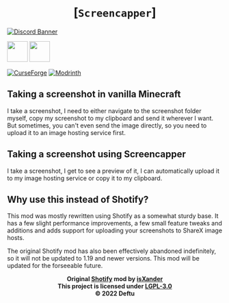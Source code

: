 <div align="center">

# [`Screencapper`]

</div>

[![Discord Banner](https://discordapp.com/api/guilds/986666447721873478/widget.png?style=banner2)](https://shr.deftu.xyz/discord)

[<img src="https://i.imgur.com/Ol1Tcf8.png" style="height:48px;">](https://modrinth.com/mod/fabric-api)
[<img src="https://i.imgur.com/c1DH9VL.png" style="height:48px;">](https://modrinth.com/mod/fabric-language-kotlin)

[![CurseForge](https://cf.way2muchnoise.eu/screencapper.svg)](https://www.curseforge.com/minecraft/mc-mods/screencapper)
[![Modrinth](https://raw.githubusercontent.com/modrinth/art/main/Branding/Badge/badge-dark__184x72.png)](https://modrinth.com/mod/screencapper)

## Taking a screenshot in vanilla Minecraft
I take a screenshot, I need to either navigate
to the screenshot folder myself, copy my screenshot
to my clipboard and send it wherever I want. But
sometimes, you can't even send the image directly,
so you need to upload it to an image hosting service
first.

## Taking a screenshot using Screencapper
I take a screenshot, I get to see a preview of it,
I can automatically upload it to my image hosting
service or copy it to my clipboard.

## Why use this instead of Shotify?
This mod was mostly rewritten using Shotify
as a somewhat sturdy base. It has a few slight
performance improvements, a few small feature
tweaks and additions and adds support for
uploading your screenshots to ShareX image
hosts.

The original Shotify mod has also been effectively
abandoned indefinitely, so it will not be updated
to 1.19 and newer versions. This mod will be updated
for the forseeable future.

<div align="center">

**Original [Shotify][shotify] mod by [isXander][xander]**\
**This project is licensed under [LGPL-3.0][lgpl]**\
**&copy; 2022 Deftu**

</div>

[shotify]: https://curseforge.com/minecraft/mc-mods/shotify
[xander]: https://github.com/isXander
[lgpl]: https://www.gnu.org/licenses/lgpl-3.0.en.html

